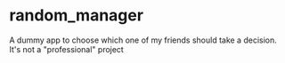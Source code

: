 # random_manager

A dummy app to choose which one of my friends should take a decision. It's not a "professional" project

